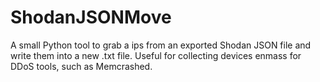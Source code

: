 # ShodanJSONMove
A small Python tool to grab a ips from an exported Shodan JSON file and write them into a new .txt file. Useful for collecting devices enmass for DDoS tools, such as Memcrashed.
